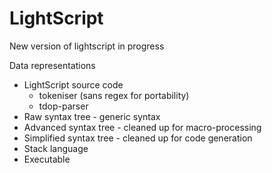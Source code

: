 # LightScript

New version of lightscript in progress

Data representations
- LightScript source code
    - tokeniser (sans regex for portability)
    - tdop-parser
- Raw syntax tree - generic syntax 
- Advanced syntax tree - cleaned up for macro-processing
- Simplified syntax tree - cleaned up for code generation
- Stack language
- Executable


